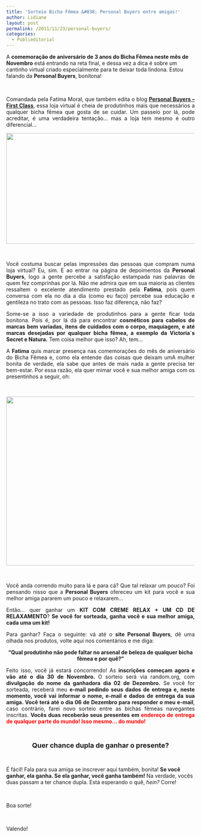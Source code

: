```yaml
---
title: 'Sorteio Bicha Fêmea &#038; Personal Buyers entre amigas!'
author: Lidiane
layout: post
permalink: /2011/11/23/personal-buyers/
categories:
  - Publieditorial
---
```

A **comemoração de aniversário de 3 anos do Bicha Fêmea neste mês de Novembro** está entrando na reta final, e dessa vez a dica é sobre um cantinho virtual criado especialmente para te deixar toda lindona. Estou falando da **Personal Buyers**, bonitona!

&nbsp;

<p align="justify">
  Comandada pela Fatima Moral, que também edita o blog <strong><a href="http://personalbuyers.blogspot.com/" target="_blank" rel="noopener noreferrer">Personal Buyers – First Class</a></strong>, essa loja virtual é cheia de produtinhos mais que necessários a qualquer bicha fêmea que gosta de se cuidar. Um passeio por lá, pode acreditar, é uma verdadeira tentação… mas a loja tem mesmo é outro diferencial…
</p>

<!--more-->

<p align="center">
  <a href="https://www.trololodemulher.com.br/2011/11/PERSONAL-BUYERS.png"><img class="alignnone size-full wp-image-8243" title="PERSONAL BUYERS" src="https://www.trololodemulher.com.br/2011/11/PERSONAL-BUYERS.png" alt="" width="600" height="295" /></a>
</p>

&nbsp;

<p align="justify">
  Você costuma buscar pelas impressões das pessoas que compram numa loja virtual? Eu, sim. E ao entrar na página de depoimentos da <strong>Personal Buyers</strong>, logo a gente percebe a satisfação estampada nas palavras de quem fez comprinhas por lá. Não me admira que em sua maioria as clientes ressaltem o excelente atendimento prestado pela <strong>Fatima</strong>, pois quem conversa com ela no dia a dia (como eu faço) percebe sua educação e gentileza no trato com as pessoas. Isso faz diferença, não faz?
</p>

<p align="justify">
  Some-se a isso a variedade de produtinhos para a gente ficar toda bonitona. Pois é, por lá dá para encontrar <strong>cosméticos para cabelos de marcas bem variadas, itens de cuidados com o corpo, maquiagem, e até marcas desejadas por qualquer bicha fêmea, a exemplo da Victoria´s Secret e Natura.</strong> Tem coisa melhor que isso? Ah, tem…
</p>

<p align="justify">
  A <strong>Fatima</strong> quis marcar presença nas comemorações do mês de aniversário do Bicha Fêmea e, como ela entende das coisas que deixam umA mulher bonita de verdade, ela sabe que antes de mais nada a gente precisa ter bem-estar. Por essa razão, ela quer mimar você e sua melhor amiga com os presentinhos a seguir, oh:
</p>

&nbsp;

<p align="center">
  <a href="https://www.trololodemulher.com.br/2011/11/Cd-e-creme-relaxantes.jpg"><img class="alignnone size-full wp-image-8242" title="SAMSUNG" src="https://www.trololodemulher.com.br/2011/11/Cd-e-creme-relaxantes.jpg" alt="" width="600" height="450" /></a>
</p>

&nbsp;

<p align="justify">
  Você anda correndo muito para lá e para cá? Que tal relaxar um pouco? Foi pensando nisso que a <strong>Personal Buyers</strong> ofereceu um kit para você e sua melhor amiga pararem um pouco e relaxarem…
</p>

<p align="justify">
  Então… quer ganhar um <strong>KIT COM</strong> <strong>CREME RELAX + UM CD DE RELAXAMENTO</strong>? <strong>Se você for sorteada, ganha você e sua melhor amiga, cada uma um kit!</strong>
</p>

<p align="justify">
  Para ganhar? Faça o seguinte: vá até o <strong>site Personal Buyers</strong>, dê uma olhada nos produtos, volte aqui nos comentários e me diga:
</p>

<p style="text-align: center;" align="justify">
  <strong>“Qual produtinho não pode faltar no arsenal de beleza de qualquer bicha fêmea e por quê?”</strong>
</p>

<p align="justify">
  Feito isso, você já estará concorrendo! As <strong>inscrições começam agora e vão até o dia 30 de Novembro. </strong>O sorteio será via random.org, com <strong>divulgação do nome da ganhadora dia 02 de Dezembro.</strong> Se você for sorteada, receberá meu <strong>e-mail pedindo seus dados de entrega e, neste momento, você vai informar o nome, e-mail e dados de entrega da sua amiga. Você terá até o dia 06 de Dezembro para responder o meu e-mail</strong>, caso contrário, farei novo sorteio entre as bichas fêmeas navegantes inscritas. <strong>Vocês duas receberão seus presentes em <span style="color: #ff0000;">endereço de entrega de qualquer parte do mundo! Isso mesmo… do mundo!</span></strong>
</p>

&nbsp;

<p align="center">
  <strong><span style="font-size: large;">Quer chance dupla de ganhar o presente?</span></strong>
</p>

&nbsp;

É fácil! Fala para sua amiga se inscrever aqui também, bonita! **Se você ganhar, ela ganha. Se ela ganhar, você ganha também!** Na verdade, vocês duas passam a ter chance dupla. Está esperando o quê, _hein?_ Corre!

&nbsp;

Boa sorte!

&nbsp;

Valendo!